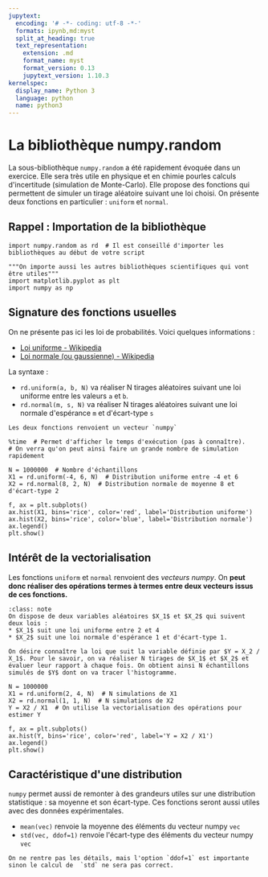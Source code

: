 ```yaml
---
jupytext:
  encoding: '# -*- coding: utf-8 -*-'
  formats: ipynb,md:myst
  split_at_heading: true
  text_representation:
    extension: .md
    format_name: myst
    format_version: 0.13
    jupytext_version: 1.10.3
kernelspec:
  display_name: Python 3
  language: python
  name: python3
---
```


# La bibliothèque numpy.random
La sous-bibliothèque `numpy.random` a été rapidement évoquée dans un exercice. Elle sera très utile en physique et en chimie pourles calculs d'incertitude (simulation de Monte-Carlo). Elle propose des fonctions qui permettent de simuler un tirage aléatoire suivant une loi choisi. On présente deux fonctions en particulier : `uniform` et `normal`.

## Rappel : Importation de la bibliothèque
```{code-cell}
import numpy.random as rd  # Il est conseillé d'importer les bibliothèques au début de votre script

"""On importe aussi les autres bibliothèques scientifiques qui vont être utiles"""
import matplotlib.pyplot as plt
import numpy as np

```

## Signature des fonctions usuelles
On ne présente pas ici les loi de probabilités. Voici quelques informations :
* [Loi uniforme - Wikipedia](https://fr.wikipedia.org/wiki/Loi_uniforme_continue)
* [Loi normale (ou gaussienne) - Wikipedia](https://fr.wikipedia.org/wiki/Loi_normale)

La syntaxe :
* `rd.uniform(a, b, N)` va réaliser N tirages aléatoires suivant une loi uniforme entre les valeurs `a` et `b`.
* `rd.normal(m, s, N)` va réaliser N tirages aléatoires suivant une loi normale d'espérance `m` et d'écart-type `s`

```{note} 
Les deux fonctions renvoient un vecteur `numpy`
```

```{code-cell}
%time  # Permet d'afficher le temps d'exécution (pas à connaître). 
# On verra qu'on peut ainsi faire un grande nombre de simulation rapidement

N = 1000000  # Nombre d'échantillons
X1 = rd.uniform(-4, 6, N)  # Distribution uniforme entre -4 et 6
X2 = rd.normal(8, 2, N)  # Distribution normale de moyenne 8 et d'écart-type 2

f, ax = plt.subplots()
ax.hist(X1, bins='rice', color='red', label='Distribution uniforme')
ax.hist(X2, bins='rice', color='blue', label='Distribution normale')
ax.legend()
plt.show()

```

## Intérêt de la vectorialisation
Les fonctions `uniform` et `normal` renvoient des _vecteurs numpy_. On __peut donc réaliser des opérations termes à termes entre deux vecteurs issus de ces fonctions.__

````{admonition} Exemple
:class: note
On dispose de deux variables aléatoires $X_1$ et $X_2$ qui suivent deux lois :
* $X_1$ suit une loi uniforme entre 2 et 4
* $X_2$ suit une loi normale d'espérance 1 et d'écart-type 1.

On désire connaître la loi que suit la variable définie par $Y = X_2 / X_1$. Pour le savoir, on va réaliser N tirages de $X_1$ et $X_2$ et évaluer leur rapport à chaque fois. On obtient ainsi N échantillons simulés de $Y$ dont on va tracer l'histogramme.
````

```{code-cell}
N = 1000000
X1 = rd.uniform(2, 4, N)  # N simulations de X1
X2 = rd.normal(1, 1, N)  # N simulations de X2
Y = X2 / X1  # On utilise la vectorialisation des opérations pour estimer Y

f, ax = plt.subplots()
ax.hist(Y, bins='rice', color='red', label='Y = X2 / X1')
ax.legend()
plt.show()
```

## Caractéristique d'une distribution
`numpy` permet aussi de remonter à des grandeurs utiles sur une distribution statistique : sa moyenne et son écart-type. Ces fonctions seront aussi utiles avec des données expérimentales.

* `mean(vec)` renvoie la moyenne des éléments du vecteur numpy `vec`
* `std(vec, ddof=1)` renvoie l'écart-type des éléments du vecteur numpy `vec`

```{margin}
On ne rentre pas les détails, mais l'option `ddof=1` est importante sinon le calcul de  `std` ne sera pas correct.
```

